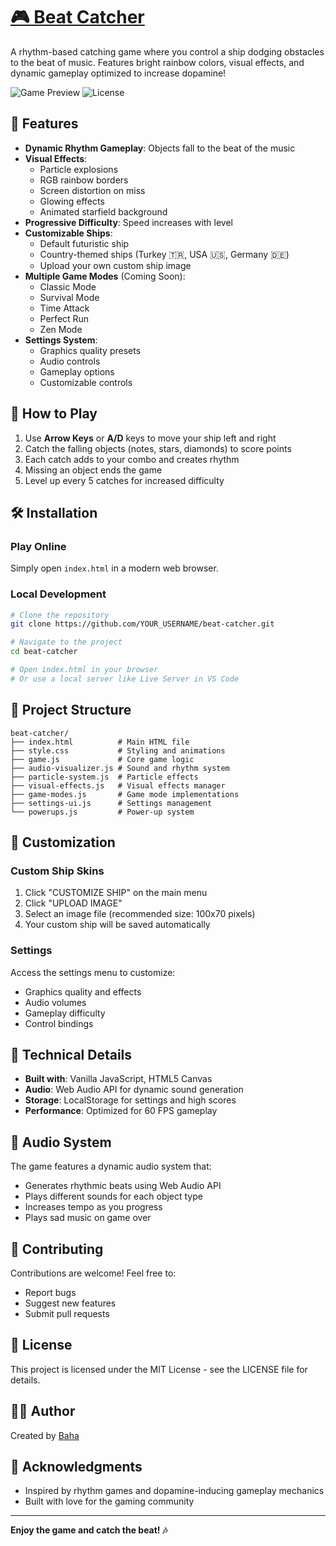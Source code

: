 # [🎮 Beat Catcher](https://bahaware.github.io/Beat-Catcher/)

A rhythm-based catching game where you control a ship dodging obstacles to the beat of music. Features bright rainbow colors, visual effects, and dynamic gameplay optimized to increase dopamine!

![Game Preview](https://img.shields.io/badge/status-active-success.svg)
![License](https://img.shields.io/badge/license-MIT-blue.svg)

## 🚀 Features

- **Dynamic Rhythm Gameplay**: Objects fall to the beat of the music
- **Visual Effects**: 
  - Particle explosions
  - RGB rainbow borders
  - Screen distortion on miss
  - Glowing effects
  - Animated starfield background
- **Progressive Difficulty**: Speed increases with level
- **Customizable Ships**: 
  - Default futuristic ship
  - Country-themed ships (Turkey 🇹🇷, USA 🇺🇸, Germany 🇩🇪)
  - Upload your own custom ship image
- **Multiple Game Modes** (Coming Soon):
  - Classic Mode
  - Survival Mode
  - Time Attack
  - Perfect Run
  - Zen Mode
- **Settings System**:
  - Graphics quality presets
  - Audio controls
  - Gameplay options
  - Customizable controls

## 🎯 How to Play

1. Use **Arrow Keys** or **A/D** keys to move your ship left and right
2. Catch the falling objects (notes, stars, diamonds) to score points
3. Each catch adds to your combo and creates rhythm
4. Missing an object ends the game
5. Level up every 5 catches for increased difficulty

## 🛠️ Installation

### Play Online
Simply open `index.html` in a modern web browser.

### Local Development
```bash
# Clone the repository
git clone https://github.com/YOUR_USERNAME/beat-catcher.git

# Navigate to the project
cd beat-catcher

# Open index.html in your browser
# Or use a local server like Live Server in VS Code
```

## 📁 Project Structure

```
beat-catcher/
├── index.html          # Main HTML file
├── style.css           # Styling and animations
├── game.js             # Core game logic
├── audio-visualizer.js # Sound and rhythm system
├── particle-system.js  # Particle effects
├── visual-effects.js   # Visual effects manager
├── game-modes.js       # Game mode implementations
├── settings-ui.js      # Settings management
└── powerups.js         # Power-up system
```

## 🎨 Customization

### Custom Ship Skins
1. Click "CUSTOMIZE SHIP" on the main menu
2. Click "UPLOAD IMAGE" 
3. Select an image file (recommended size: 100x70 pixels)
4. Your custom ship will be saved automatically

### Settings
Access the settings menu to customize:
- Graphics quality and effects
- Audio volumes
- Gameplay difficulty
- Control bindings

## 🔧 Technical Details

- **Built with**: Vanilla JavaScript, HTML5 Canvas
- **Audio**: Web Audio API for dynamic sound generation
- **Storage**: LocalStorage for settings and high scores
- **Performance**: Optimized for 60 FPS gameplay

## 🎵 Audio System

The game features a dynamic audio system that:
- Generates rhythmic beats using Web Audio API
- Plays different sounds for each object type
- Increases tempo as you progress
- Plays sad music on game over

## 🤝 Contributing

Contributions are welcome! Feel free to:
- Report bugs
- Suggest new features
- Submit pull requests

## 📝 License

This project is licensed under the MIT License - see the LICENSE file for details.

## 👨‍💻 Author

Created by [Baha](https://github.com/BahaWare)

## 🙏 Acknowledgments

- Inspired by rhythm games and dopamine-inducing gameplay mechanics
- Built with love for the gaming community

---

**Enjoy the game and catch the beat! 🎶**
